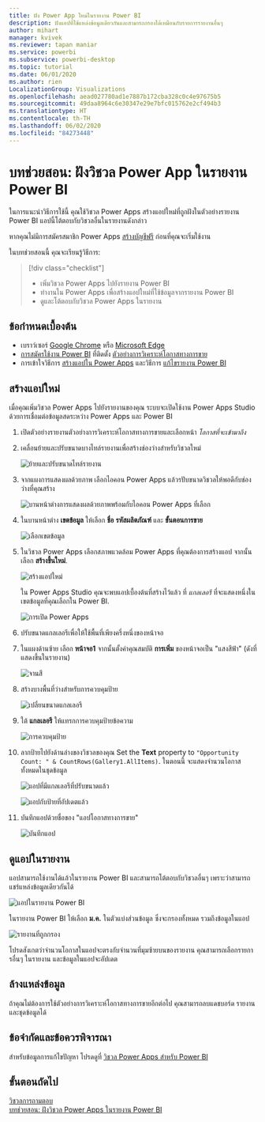 ```yaml
---
title: ฝัง Power App ใหม่ในรายงาน Power BI
description: ฝังแอปที่ใช้แหล่งข้อมูลเดียวกันและสามารถกรองได้เหมือนกับรายการรายงานอื่นๆ
author: mihart
manager: kvivek
ms.reviewer: tapan maniar
ms.service: powerbi
ms.subservice: powerbi-desktop
ms.topic: tutorial
ms.date: 06/01/2020
ms.author: rien
LocalizationGroup: Visualizations
ms.openlocfilehash: aead027780ad1e7887b172cba328c0c4e97675b5
ms.sourcegitcommit: 49daa8964c6e30347e29e7bfc015762e2cf494b3
ms.translationtype: HT
ms.contentlocale: th-TH
ms.lasthandoff: 06/02/2020
ms.locfileid: "84273448"
---
```

# <a name="tutorial-embed-a-power-apps-visual-in-a-power-bi-report"></a>บทช่วยสอน: ฝังวิชวล Power App ในรายงาน Power BI

ในการแนะนำวิธีการใช้นี้ คุณใช้วิชวล Power Apps สร้างแอปใหม่ที่ถูกฝังในตัวอย่างรายงาน Power BI แอปนี้โต้ตอบกับวิชวลอื่นในรายงานดังกล่าว

หากคุณไม่มีการสมัครสมาชิก Power Apps [สร้างบัญชีฟรี](https://web.powerapps.com/signup?redirect=marketing&email=) ก่อนที่คุณจะเริ่มใช้งาน

ในบทช่วยสอนนี้ คุณจะเรียนรู้วิธีการ:
> [!div class="checklist"]
> * เพิ่มวิชวล Power Apps ไปยังรายงาน Power BI
> * ทำงานใน Power Apps เพื่อสร้างแอปใหม่ที่ใช้ข้อมูลจากรายงาน Power BI
> * ดูและโต้ตอบกับวิชวล Power Apps ในรายงาน

## <a name="prerequisites"></a>ข้อกำหนดเบื้องต้น

* เบราว์เซอร์ [Google Chrome](https://www.google.com/chrome/browser/) หรือ [Microsoft Edge](https://www.microsoft.com/windows/microsoft-edge)
* [การสมัครใช้งาน Power BI](https://docs.microsoft.com/power-bi/service-self-service-signup-for-power-bi) ที่ติดตั้ง [ตัวอย่างการวิเคราะห์โอกาสทางการขาย](https://docs.microsoft.com/power-bi/sample-opportunity-analysis#get-the-content-pack-for-this-sample)
* การเข้าใจวิธีการ [สร้างแอปใน Power Apps](https://docs.microsoft.com/powerapps/maker/canvas-apps/data-platform-create-app-scratch) และวิธีการ [แก้ไขรายงาน Power BI](https://docs.microsoft.com/power-bi/service-the-report-editor-take-a-tour)



## <a name="create-a-new-app"></a>สร้างแอปใหม่
เมื่อคุณเพิ่มวิชวล Power Apps ไปยังรายงานของคุณ ระบบจะเปิดใช้งาน Power Apps Studio ด้วยการเชื่อมต่อข้อมูลสดระหว่าง Power Apps และ Power BI

1. เปิดตัวอย่างรายงานตัวอย่างการวิเคราะห์โอกาสทางการขายและเลือกหน้า *โอกาสที่จะเข้ามาถึง* 


2. เคลื่อนย้ายและปรับขนาดบางไทล์รายงานเพื่อสร้างช่องว่างสำหรับวิชวลใหม่

    ![ย้ายและปรับขนาดไทล์รายงาน](media/power-bi-visualization-powerapp/power-bi-report-page.jpg)

2. จากแผงการแสดงผลด้วยภาพ เลือกไอคอน Power Apps แล้วรปับขนาดวิชวลให้พอดีกับช่องว่างที่คุณสร้าง

    ![บานหน้าต่างการแสดงผลด้วยภาพพร้อมกับไอคอน Power Apps ที่เลือก](media/power-bi-visualization-powerapp/power-bi-powerapps-icon.jpg)

3. ในบานหน้าต่าง **เขตข้อมูล** ให้เลือก **ชื่อ** **รหัสผลิตภัณฑ์** และ **ขั้นตอนการขาย** 

    ![เลือกเขตข้อมูล](media/power-bi-visualization-powerapp/power-bi-fields.png)

4. ในวิชวล Power Apps เลือกสภาพแวดล้อม Power Apps ที่คุณต้องการสร้างแอป จากนั้นเลือก **สร้างขึ้นใหม่**.

    ![สร้างแอปใหม่](media/power-bi-visualization-powerapp/power-bi-create-new-powerapp.png)

    ใน Power Apps Studio  คุณจะพบแอปเบื้องต้นที่สร้างไว้แล้ว ที่ *แกลเลอรี* ที่จะแสดงหนึ่งในเขตข้อมูลที่คุณเลือกใน Power BI.

    ![การเปิด Power Apps](media/power-bi-visualization-powerapp/power-bi-power-app.png)

5.  ปรับขนาดแกลเลอรีเพื่อให้ใช้พื้นที่เพียงครึ่งหนึ่งของหน้าจอ 

6. ในแผงด้านซ้าย เลือก **หน้าจอ1** จากนั้นตั้งค่าคุณสมบัติ **การเพิ่ม** ของหน้าจอเป็น "แสงสีฟ้า" (ดังที่แสดงขึ้นในรายงาน)

    ![จานสี](media/power-bi-visualization-powerapp/power-bi-powerapps-fill.png)

6. สร้างบางพื้นที่ว่างสำหรับการควบคุมป้าย 

    ![เปลี่ยนขนาดแกลเลอรี](media/power-bi-visualization-powerapp/power-bi-powerapps-gallery.png)


8. ใต้ **แกลเลอรี** ให้แทรกการควบคุมป้ายข้อความ

   ![การควบคุมป้าย](media/power-bi-visualization-powerapp/power-bi-label.png)

7. ลากป้ายไปยังด้านล่างของวิชวลของคุณ Set the **Text** property to `"Opportunity Count: " & CountRows(Gallery1.AllItems)`. ในตอนนี้ จะแสดงจำนวนโอกาสทั้งหมดในชุดข้อมูล

    ![แอปที่มีแกลเลอรีที่ปรับขนาดแล้ว](media/power-bi-visualization-powerapp/power-bi-power-app-label.png)

    ![แอปกับป้ายที่อัปเดตแล้ว](media/power-bi-visualization-powerapp/power-bi-label-live.png)

7. บันทึกแอปด้วยชื่อของ "แอปโอกาสทางการขาย" 

    ![บันทึกแอป](media/power-bi-visualization-powerapp/power-bi-save-powerapp.png)


## <a name="view-the-app-in-the-report"></a>ดูแอปในรายงาน
แอปสามารถใช้งานได้แล้วในรายงาน Power BI และสามารถโต้ตอบกับวิชวลอื่นๆ เพราะว่าสามารถแชร์แหล่งข้อมูลเดียวกันได้

![แอปในรายงาน Power BI](media/power-bi-visualization-powerapp/power-bi-powerapps-visual.png)

ในรายงาน Power BI ให้เลือก **ม.ค.** ในตัวแบ่งส่วนข้อมูล ซึ่งจะกรองทั้งหมด รวมถึงข้อมูลในแอป

![รายงานที่ถูกกรอง](media/power-bi-visualization-powerapp/power-bi-last.png)

โปรดสังเกตว่าจำนวนโอกาสในแอปจะตรงกับจำนวนที่มุมซ้ายบนของรายงาน คุณสามารถเลือกรายการอื่นๆ ในรายงาน และข้อมูลในแอปจะอัปเดต


## <a name="clean-up-resources"></a>ล้างแหล่งข้อมูล
ถ้าคุณไม่ต้องการใช้ตัวอย่างการวิเคราะห์โอกาสทางการขายอีกต่อไป คุณสามารถลบแดชบอร์ด รายงาน และชุดข้อมูลได้

## <a name="limitations-and-considerations"></a>ข้อจำกัดและข้อควรพิจารณา
สำหรับข้อมูลการแก้ไขปัญหา โปรดดูที่ [วิชวล Power Apps สำหรับ Power BI](https://docs.microsoft.com/powerapps/maker/canvas-apps/powerapps-custom-visualbranch=pr-en-us-2943#limitations-of-the-power-apps-visual)

## <a name="next-steps"></a>ขั้นตอนถัดไป
[วิชวลการถามตอบ](power-bi-visualization-types-for-reports-and-q-and-a.md)    
[บทช่วยสอน: ฝังวิชวล Power Apps ในรายงาน Power BI](https://docs.microsoft.com/powerapps/maker/canvas-apps/powerapps-custom-visual)    
